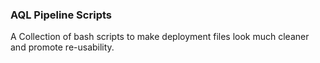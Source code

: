### AQL Pipeline Scripts

A Collection of bash scripts to make deployment files look much cleaner and promote re-usability.